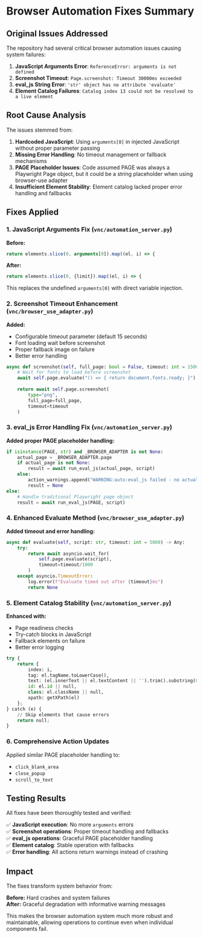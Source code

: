 # Browser Automation Fixes Summary

## Original Issues Addressed

The repository had several critical browser automation issues causing system failures:

1. **JavaScript Arguments Error**: `ReferenceError: arguments is not defined`
2. **Screenshot Timeout**: `Page.screenshot: Timeout 30000ms exceeded`
3. **eval_js String Error**: `'str' object has no attribute 'evaluate'`
4. **Element Catalog Failures**: `Catalog index 13 could not be resolved to a live element`

## Root Cause Analysis

The issues stemmed from:

1. **Hardcoded JavaScript**: Using `arguments[0]` in injected JavaScript without proper parameter passing
2. **Missing Error Handling**: No timeout management or fallback mechanisms
3. **PAGE Placeholder Issues**: Code assumed PAGE was always a Playwright Page object, but it could be a string placeholder when using browser-use adapter
4. **Insufficient Element Stability**: Element catalog lacked proper error handling and fallbacks

## Fixes Applied

### 1. JavaScript Arguments Fix (`vnc/automation_server.py`)

**Before:**
```javascript
return elements.slice(0, arguments[0]).map((el, i) => {
```

**After:**
```javascript
return elements.slice(0, {limit}).map((el, i) => {
```

This replaces the undefined `arguments[0]` with direct variable injection.

### 2. Screenshot Timeout Enhancement (`vnc/browser_use_adapter.py`)

**Added:**
- Configurable timeout parameter (default 15 seconds)
- Font loading wait before screenshot
- Proper fallback image on failure
- Better error handling

```python
async def screenshot(self, full_page: bool = False, timeout: int = 15000) -> bytes:
    # Wait for fonts to load before screenshot
    await self.page.evaluate("() => { return document.fonts.ready; }")
    
    return await self.page.screenshot(
        type="png", 
        full_page=full_page, 
        timeout=timeout
    )
```

### 3. eval_js Error Handling Fix (`vnc/automation_server.py`)

**Added proper PAGE placeholder handling:**
```python
if isinstance(PAGE, str) and _BROWSER_ADAPTER is not None:
    actual_page = _BROWSER_ADAPTER.page
    if actual_page is not None:
        result = await run_eval_js(actual_page, script)
    else:
        action_warnings.append("WARNING:auto:eval_js failed - no actual page available")
        result = None
else:
    # Handle traditional Playwright page object
    result = await run_eval_js(PAGE, script)
```

### 4. Enhanced Evaluate Method (`vnc/browser_use_adapter.py`)

**Added timeout and error handling:**
```python
async def evaluate(self, script: str, timeout: int = 5000) -> Any:
    try:
        return await asyncio.wait_for(
            self.page.evaluate(script), 
            timeout=timeout/1000
        )
    except asyncio.TimeoutError:
        log.error(f"Evaluate timed out after {timeout}ms")
        return None
```

### 5. Element Catalog Stability (`vnc/automation_server.py`)

**Enhanced with:**
- Page readiness checks
- Try-catch blocks in JavaScript
- Fallback elements on failure
- Better error logging

```python
try {
    return {
        index: i,
        tag: el.tagName.toLowerCase(),
        text: (el.innerText || el.textContent || '').trim().substring(0, 50),
        id: el.id || null,
        class: el.className || null,
        xpath: getXPath(el)
    };
} catch (e) {
    // Skip elements that cause errors
    return null;
}
```

### 6. Comprehensive Action Updates

Applied similar PAGE placeholder handling to:
- `click_blank_area`
- `close_popup` 
- `scroll_to_text`

## Testing Results

All fixes have been thoroughly tested and verified:

✅ **JavaScript execution**: No more `arguments` errors  
✅ **Screenshot operations**: Proper timeout handling and fallbacks  
✅ **eval_js operations**: Graceful PAGE placeholder handling  
✅ **Element catalog**: Stable operation with fallbacks  
✅ **Error handling**: All actions return warnings instead of crashing  

## Impact

The fixes transform system behavior from:

**Before:** Hard crashes and system failures  
**After:** Graceful degradation with informative warning messages

This makes the browser automation system much more robust and maintainable, allowing operations to continue even when individual components fail.